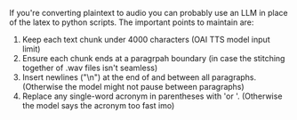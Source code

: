 If you're converting plaintext to audio you can probably use an LLM in place of the latex to python scripts. The important points to maintain are:

1. Keep each text chunk under 4000 characters (OAI TTS model input limit)
2. Ensure each chunk ends at a paragrpah boundary (in case the stitching together of .wav files isn't seamless)
3. Insert newlines ("\n") at the end of and between all paragraphs. (Otherwise the model might not pause between paragraphs)
4. Replace any single-word acronym in parentheses with 'or <ACRONYM>'. (Otherwise the model says the acronym too fast imo)
